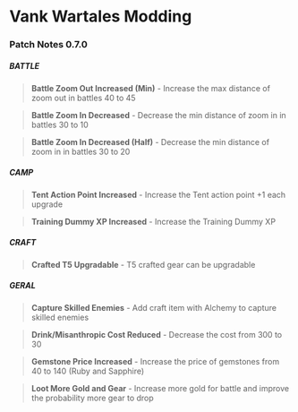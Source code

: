 # Vank Wartales Modding

### Patch Notes 0.7.0

##### BATTLE
> **Battle Zoom Out Increased (Min)** - Increase the max distance of zoom out in battles 40 to 45

> **Battle Zoom In Decreased** - Decrease the min distance of zoom in in battles 30 to 10

> **Battle Zoom In Decreased (Half)** - Decrease the min distance of zoom in in battles 30 to 20


##### CAMP
> **Tent Action Point Increased** - Increase the Tent action point +1 each upgrade

> **Training Dummy XP Increased** - Increase the Training Dummy XP


##### CRAFT
> **Crafted T5 Upgradable** - T5 crafted gear can be upgradable


##### GERAL
> **Capture Skilled Enemies** - Add craft item with Alchemy to capture skilled enemies

> **Drink/Misanthropic Cost Reduced** - Decrease the cost from 300 to 30

> **Gemstone Price Increased** - Increase the price of gemstones from 40 to 140 (Ruby and Sapphire)

> **Loot More Gold and Gear** - Increase more gold for battle and improve the probability more gear to drop

